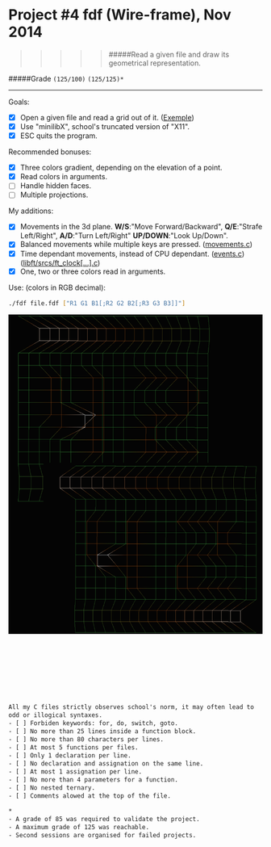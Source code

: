 # Project #4 fdf (Wire-frame), Nov 2014
>>>>> #####Read a given file and draw its geometrical representation.

#####Grade ``(125/100)`` ``(125/125)*``
--------  -----------------------
Goals:
- [X] Open a given file and read a grid out of it. ([Exemple](https://github.com/Ngoguey42/proj04_graph_fdf/blob/master/42.fdf))
- [X] Use "minilibX", school's truncated version of "X11".
- [X] ESC quits the program.

Recommended bonuses:
- [X] Three colors gradient, depending on the elevation of a point.
- [X] Read colors in arguments.
- [ ] Handle hidden faces.
- [ ] Multiple projections.
 
My additions:
- [X] Movements in the 3d plane. **W/S**:"Move Forward/Backward", **Q/E**:"Strafe Left/Right", **A/D**:"Turn Left/Right" **UP/DOWN**:"Look Up/Down".
- [X] Balanced movements while multiple keys are pressed. ([movements.c](https://github.com/Ngoguey42/proj04_graph_fdf/blob/master/movements.c))
- [X] Time dependant movements, instead of CPU dependant. ([events.c](https://github.com/Ngoguey42/proj04_graph_fdf/blob/master/events.c)) ([libft/srcs/ft_clock[...].c](https://github.com/Ngoguey42/proj04_graph_fdf/tree/master/libft/srcs))
- [X] One, two or three colors read in arguments.

Use: (colors in RGB decimal):
```sh
./fdf file.fdf ["R1 G1 B1[;R2 G2 B2[;R3 G3 B3]]"]
```

![ft_retro](./fdf.png)
<br><br><br><br><br><br><br><br>


```
All my C files strictly observes school's norm, it may often lead to odd or illogical syntaxes.
- [ ] Forbiden keywords: for, do, switch, goto.
- [ ] No more than 25 lines inside a function block.
- [ ] No more than 80 characters per lines.
- [ ] At most 5 functions per files.
- [ ] Only 1 declaration per line.  
- [ ] No declaration and assignation on the same line.
- [ ] At most 1 assignation per line.
- [ ] No more than 4 parameters for a function.
- [ ] No nested ternary.
- [ ] Comments alowed at the top of the file.
```
```
*
- A grade of 85 was required to validate the project.
- A maximum grade of 125 was reachable.
- Second sessions are organised for failed projects.
```
